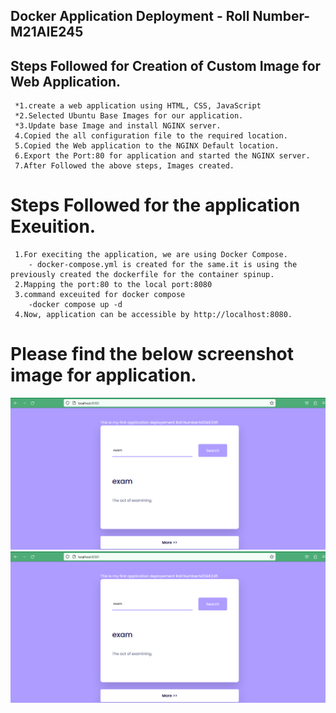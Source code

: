 ## Docker Application Deployment - Roll Number- M21AIE245 
## Steps Followed for Creation of Custom Image for Web Application.
     *1.create a web application using HTML, CSS, JavaScript 
     *2.Selected Ubuntu Base Images for our application.
     *3.Update base Image and install NGINX server.
     4.Copied the all configuration file to the required location.
     5.Copied the Web application to the NGINX Default location.
     6.Export the Port:80 for application and started the NGINX server.
     7.After Followed the above steps, Images created.

# Steps Followed for the application Exeuition.
     1.For execiting the application, we are using Docker Compose.
        - docker-compose.yml is created for the same.it is using the previously created the dockerfile for the container spinup.
     2.Mapping the port:80 to the local port:8080
     3.command exceuited for docker compose 
        -docker compose up -d 
     4.Now, application can be accessible by http://localhost:8080.

# Please find the below screenshot image for application.

![homepage](https://github.com/kumar-332/m21aie245/blob/main/data/homepage.PNG)
![homepage](./data/homepage.PNG)